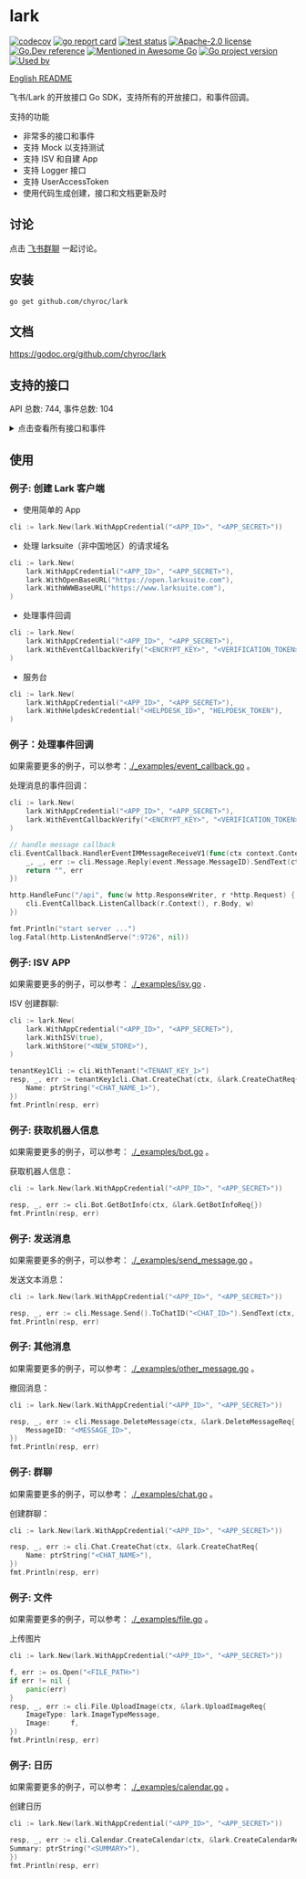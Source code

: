 # lark

[![codecov](https://codecov.io/gh/chyroc/lark/branch/master/graph/badge.svg?token=Z73T6YFF80)](https://codecov.io/gh/chyroc/lark)
[![go report card](https://goreportcard.com/badge/github.com/chyroc/lark "go report card")](https://goreportcard.com/report/github.com/chyroc/lark)
[![test status](https://github.com/chyroc/lark/actions/workflows/test.yml/badge.svg)](https://github.com/chyroc/lark/actions)
[![Apache-2.0 license](https://img.shields.io/badge/License-Apache%202.0-brightgreen.svg)](https://opensource.org/licenses/Apache-2.0)
[![Go.Dev reference](https://img.shields.io/badge/go.dev-reference-blue?logo=go&logoColor=white)](https://pkg.go.dev/github.com/chyroc/lark)
[![Mentioned in Awesome Go](https://awesome.re/mentioned-badge.svg)](https://github.com/avelino/awesome-go)
[![Go project version](https://badge.fury.io/go/github.com%2Fchyroc%2Flark.svg)](https://badge.fury.io/go/github.com%2Fchyroc%2Flark)
[![Used by](https://github-used-by.chyroc.cn/chyroc/lark.svg)]()

[English README](./README.md)

飞书/Lark 的开放接口 Go SDK，支持所有的开放接口，和事件回调。

支持的功能

- 非常多的接口和事件
- 支持 Mock 以支持测试
- 支持 ISV 和自建 App
- 支持 Logger 接口
- 支持 UserAccessToken
- 使用代码生成创建，接口和文档更新及时

## 讨论

⁣点击 [飞书群聊](https://applink.feishu.cn/client/chat/chatter/add_by_link?link_token=985n4cf0-70d7-444c-909f-98885892c233) 一起讨论。

## 安装

```shell
go get github.com/chyroc/lark
```

## 文档

https://godoc.org/github.com/chyroc/lark

## 支持的接口

API 总数: 744, 事件总数: 104

<details>
  <summary>
    点击查看所有接口和事件
  </summary>

- ACS
  - GetACSAccessRecordPhoto
  - GetACSAccessRecordList
  - GetACSDeviceList
  - GetACSUserFace
  - UpdateACSUserFace
  - GetACSUser
  - UpdateACSUser
  - GetACSUserList
- AI
  - RecognizeBasicImage
  - RecognizeSpeechStream
  - RecognizeSpeechFile
  - TranslateText
  - DetectTextLanguage
  - DetectFaceAttributes
- Admin
  - AdminResetPassword
  - GetAdminDeptStats
  - GetAdminUserStats
  - UploadAdminBadgeImage
  - CreateAdminBadge
  - UpdateAdminBadge
  - GetAdminBadgeList
  - GetAdminBadge
  - CreateAdminBadgeGrant
  - UpdateAdminBadgeGrant
  - GetAdminBadgeGrantList
  - GetAdminBadgeGrant
  - DeleteAdminBadgeGrant
- AppLink
  - OpenLark
  - OpenScan
  - OpenWorkbench
  - OpenMiniProgram
  - OpenWebApp
  - OpenChat
  - OpenCalender
  - OpenCalenderView
  - OpenCalenderEventCreate
  - OpenCalenderAccount
  - OpenDocs
  - OpenBot
  - OpenSSOLogin
  - OpenWebURL
  - OpenTask
  - OpenTaskCreate
  - OpenTaskDetail
  - OpenTaskTab
- Application
  - GetApplicationFavourite
  - GetApplicationRecommend
  - GetApplicationRecommendRuleList
  - IsApplicationUserAdmin
  - GetApplicationUserAdminScope
  - GetApplicationAppVisibility
  - GetApplicationContactsRangeConfiguration
  - GetApplicationUserVisibleApp
  - CheckApplicationVisibleWhiteBlackList
  - GetApplicationAppList
  - UpdateApplicationAppVisibility
  - GetApplicationAppAdminUserList
  - CheckUserIsInApplicationPaidScope
  - GetApplicationOrderList
  - GetApplicationOrder
  - GetApplicationUnderAuditList
  - GetApplication
  - GetApplicationVersion
  - GetApplicationVersionList
  - GetApplicationVersionContactsRangeSuggest
  - UpdateApplicationVersion
  - UpdateApplication
  - GetApplicationUsageOverview
  - GetApplicationUsageTrend
  - UpdateApplicationFeedback
  - GetApplicationFeedbackList
- Approval
  - CreateApproval
  - GetApproval
  - GetApprovalList
  - SubscribeApprovalSubscription
  - UnsubscribeApprovalSubscription
  - CreateApprovalInstance
  - GetApprovalInstance
  - GetApprovalInstanceList
  - CancelApprovalInstance
  - CreateApprovalCarbonCopy
  - PreviewApprovalInstance
  - ApproveApprovalInstance
  - RejectApprovalInstance
  - TransferApprovalInstance
  - ResubmitApprovalInstanceTask
  - RollbackApprovalInstance
  - AddApprovalInstanceSign
  - CreateApprovalComment
  - GetApprovalComment
  - DeleteApprovalComment
  - RemoveApprovalComment
  - CreateApprovalExternalApproval
  - CreateApprovalExternalInstance
  - CheckApprovalExternalInstance
  - GetApprovalExternalList
  - UploadApprovalFile
  - UpdateApprovalMessage
  - SendApprovalMessage
  - SearchApprovalInstance
  - SearchApprovalCarbonCopy
  - SearchApprovalTask
  - GetApprovalUserTaskList
  - TransformApprovalUserID
- Attendance
  - GetAttendanceGroupList
  - CreateAttendanceGroup
  - SearchAttendanceGroup
  - GetAttendanceGroup
  - DeleteAttendanceGroup
  - GetAttendanceShiftList
  - GetAttendanceShift
  - GetAttendanceShiftDetail
  - DeleteAttendanceShift
  - CreateAttendanceShift
  - GetAttendanceUserDailyShift
  - BatchCreateAttendanceUserDailyShift
  - GetAttendanceUserStatsField
  - GetAttendanceUserStatsView
  - UpdateAttendanceUserStatsView
  - GetAttendanceUserStatsData
  - GetAttendanceUserApproval
  - CreateAttendanceUserApproval
  - UpdateAttendanceRemedyApproval
  - BatchGetAttendanceUserFlow
  - GetAttendanceUserFlow
  - GetAttendanceUserTask
  - BatchCreateAttendanceUserFlow
  - GetAttendanceUserTaskRemedyAllowedRemedyList
  - GetAttendanceUserTaskRemedy
  - CreateAttendanceUserTaskRemedy
  - GetAttendanceUserSettingList
  - UpdateAttendanceUserSetting
  - DownloadAttendanceFile
  - UploadAttendanceFile
- Auth
  - ResendAppTicket
  - GetAccessToken
  - RefreshAccessToken
  - GetUserInfo
- Baike
  - CreateBaikeDraft
  - CreateBaikeUpdate
  - CreateBaikeEntity
  - UpdateBaikeEntity
  - GetBaikeEntity
  - GetBaikeEntityList
  - MatchBaikeEntity
  - SearchBaikeEntity
  - HighlightBaikeEntity
  - ExtractBaikeEntity
  - GetBaikeClassificationList
  - UploadBaikeImage
  - DownloadBaikeImage
- Bitable
  - CopyBitableDashboard
  - GetBitableDashboardList
  - UpdateBitableView
  - GetBitableView
  - GetBitableViewList
  - CreateBitableView
  - DeleteBitableView
  - GetBitableRecordList
  - GetBitableRecord
  - CreateBitableRecord
  - BatchCreateBitableRecord
  - UpdateBitableRecord
  - BatchUpdateBitableRecord
  - DeleteBitableRecord
  - BatchDeleteBitableRecord
  - GetBitableFieldList
  - CreateBitableField
  - UpdateBitableField
  - DeleteBitableField
  - GetBitableAppRoleList
  - CreateBitableAppRole
  - DeleteBitableAppRole
  - UpdateBitableAppRole
  - BatchDeleteBitableAppRoleMember
  - BatchCreateBitableAppRoleMember
  - GetBitableAppRoleMemberList
  - CreateBitableAppRoleMember
  - DeleteBitableAppRoleMember
  - CreateBitableTable
  - BatchCreateBitableTable
  - DeleteBitableTable
  - BatchDeleteBitableTable
  - UpdateBitableTable
  - GetBitableTableList
  - UpdateBitableTableForm
  - GetBitableTableForm
  - UpdateBitableTableFormField
  - GetBitableTableFormFieldList
  - CopyBitableApp
  - CreateBitableApp
  - GetBitableMeta
  - UpdateBitableMeta
- Bot
  - GetBotInfo
  - AddBotToChat
- Calendar
  - CreateCalendarACL
  - DeleteCalendarACL
  - GetCalendarACLList
  - SubscribeCalendarACL
  - UnsubscribeCalendarACL
  - GetPrimaryCalendar
  - CreateCalendar
  - DeleteCalendar
  - GetCalendar
  - GetCalendarList
  - UpdateCalendar
  - SearchCalendar
  - SubscribeCalendar
  - UnsubscribeCalendar
  - SubscribeCalendarChangeEvent
  - UnsubscribeCalendarChangeEvent
  - CreateCalendarEvent
  - DeleteCalendarEvent
  - GetCalendarEvent
  - GetCalendarEventList
  - UpdateCalendarEvent
  - SearchCalendarEvent
  - SubscribeCalendarEvent
  - UnsubscribeCalendarEvent
  - CreateCalendarEventAttendee
  - GetCalendarEventAttendeeList
  - DeleteCalendarEventAttendee
  - GetCalendarEventAttendeeChatMemberList
  - GetCalendarFreeBusyList
  - CreateCalendarTimeoffEvent
  - DeleteCalendarTimeoffEvent
  - GenerateCaldavConf
  - CreateCalendarExchangeBinding
  - GetCalendarExchangeBinding
  - DeleteCalendarExchangeBinding
- Chat
  - CreateChat
  - GetChat
  - GetChatOld
  - UpdateChat
  - DeleteChat
  - GetChatListOfSelf
  - SearchChat
  - GetChatMemberList
  - IsInChat
  - CreateChatManager
  - DeleteChatManager
  - AddChatMember
  - DeleteChatMember
  - JoinChat
  - GetChatModeration
  - UpdateChatModeration
  - UpdateChatTopNotice
  - DeleteChatTopNotice
  - GenChatShareLink
  - GetChatAnnouncement
  - UpdateChatAnnouncement
  - CreateChatTab
  - DeleteChatTab
  - GetChatTabList
  - UpdateChatTab
  - SortChatTab
  - CreateChatMenuTree
  - DeleteChatMenuTree
  - UpdateChatMenuTree
  - SortChatMenuTree
  - GetChatMenuTree
- Contact
  - SearchUserOld
  - CreateUser
  - DeleteUser
  - GetUser
  - GetUserList
  - GetUserListOld
  - BatchGetUser
  - UpdateUserPatch
  - UpdateUser
  - BatchGetUserByID
  - BatchGetUserByIDOld
  - CreateDepartment
  - GetDepartment
  - GetDepartmentList
  - GetDepartmentListOld
  - GetParentDepartment
  - SearchDepartment
  - UpdateDepartmentPatch
  - UpdateDepartment
  - DeleteDepartment
  - UnbindDepartmentChat
  - CreateContactGroup
  - UpdateContactGroup
  - DeleteContactGroup
  - GetContactGroup
  - GetContactGroupList
  - GetContactMemberGroupList
  - AddContactGroupMember
  - BatchAddContactGroupMember
  - DeleteContactGroupMember
  - BatchDeleteContactGroupMember
  - GetContactGroupMember
  - CreateContactFunctionalRole
  - DeleteContactFunctionalRole
  - UpdateContactFunctionalRole
  - BatchCreateContactFunctionalRoleMember
  - BatchDeleteContactFunctionalRoleMember
  - UpdateContactFunctionalRoleMemberScope
  - GetContactFunctionalRoleMemberScope
  - GetContactFunctionalRoleMember
  - CreateContactJobLevel
  - DeleteContactJobLevel
  - UpdateContactJobLevel
  - GetContactJobLevel
  - GetContactJobLevelList
  - CreateContactJobFamily
  - DeleteContactJobFamily
  - UpdateContactJobFamily
  - GetContactJobFamily
  - GetContactJobFamilyList
  - GetEmployeeTypeEnumList
  - UpdateEmployeeTypeEnumPatch
  - DeleteEmployeeTypeEnum
  - CreateEmployeeTypeEnum
  - GetContactCustomAttrList
  - CreateContactUnit
  - UpdateContactUnit
  - DeleteContactUnit
  - GetContactUnit
  - GetContactUnitList
  - BindContactUnitDepartment
  - UnbindContactUnitDepartment
  - GetContactUnitDepartmentList
  - GetContactScopeList
- Drive
  - GetDriveRootFolderMeta
  - GetDriveFileList
  - GetDriveFolderMeta
  - CreateDriveFolder
  - GetDriveFileMeta
  - CreateDriveFile
  - CopyDriveFile
  - MoveDriveFile
  - DeleteDriveFile
  - GetDriveFileStatistics
  - CreateDriveFileShortcut
  - GetDriveFileTask
  - UploadDriveMedia
  - DownloadDriveMedia
  - PrepareUploadDriveMedia
  - PartUploadDriveMedia
  - FinishUploadDriveMedia
  - GetDocxDocument
  - GetDocxDocumentRawContent
  - GetDocxBlockListOfDocument
  - CreateDocx
  - GetDocxBlock
  - CreateDocxBlock
  - UpdateDocxBlock
  - BatchDeleteDocxBlock
  - GetDocxBlockListOfBlock
  - SubscribeDriveFile
  - SearchDriveFile
  - DeleteDriveSheetFile
  - GetDriveFolderChildren
  - CreateDriveExportTask
  - GetDriveExportTask
  - DownloadDriveExportTask
  - CreateDriveFileVersion
  - DeleteDriveFileVersion
  - GetDriveFileVersion
  - GetDriveFileVersionList
  - DownloadDriveFile
  - UploadDriveFile
  - PrepareUploadDriveFile
  - PartUploadDriveFile
  - FinishUploadDriveFile
  - CreateDriveMemberPermissionOld
  - TransferDriveOwnerPermission
  - CheckDriveMemberPermission
  - GetDriveMemberPermissionList
  - GetDriveMemberPermissionListOld
  - CreateDriveMemberPermission
  - UpdateDriveMemberPermission
  - DeleteDriveMemberPermission
  - GetDrivePublicPermissionOld
  - GetDrivePublicPermission
  - UpdateDrivePublicPermission
  - BatchGetDriveMediaTmpDownloadURL
  - GetDriveCommentList
  - GetDriveComment
  - BatchGetDriveComment
  - CreateDriveComment
  - UpdateDriveComment
  - DeleteDriveComment
  - UpdateDriveCommentPatch
  - CreateDriveFileSubscription
  - GetDriveFileSubscription
  - UpdateDriveFileSubscription
  - CreateDriveDoc
  - GetDriveDocContent
  - UpdateDriveDocContent
  - GetDriveDocRawContent
  - GetDriveDocMeta
  - UpdateSpreadsheet
  - GetSpreadsheet
  - CreateSpreadsheet
  - GetSheetMeta
  - UpdateSheetProperty
  - GetSheet
  - GetSheetList
  - BatchUpdateSheet
  - ImportSheet
  - CreateDriveImportTask
  - GetDriveImportTask
  - MoveSheetDimension
  - PrependSheetValue
  - AppendSheetValue
  - InsertSheetDimensionRange
  - AddSheetDimensionRange
  - UpdateSheetDimensionRange
  - DeleteSheetDimensionRange
  - GetSheetValue
  - BatchGetSheetValue
  - SetSheetValue
  - BatchSetSheetValue
  - SetSheetStyle
  - BatchSetSheetStyle
  - MergeSheetCell
  - UnmergeSheetCell
  - SetSheetValueImage
  - FindSheet
  - ReplaceSheet
  - CreateSheetConditionFormat
  - GetSheetConditionFormat
  - UpdateSheetConditionFormat
  - DeleteSheetConditionFormat
  - CreateSheetProtectedDimension
  - GetSheetProtectedDimension
  - UpdateSheetProtectedDimension
  - DeleteSheetProtectedDimension
  - CreateSheetDataValidationDropdown
  - DeleteSheetDataValidationDropdown
  - UpdateSheetDataValidationDropdown
  - GetSheetDataValidationDropdown
  - CreateSheetFilter
  - DeleteSheetFilter
  - UpdateSheetFilter
  - GetSheetFilter
  - CreateSheetFilterView
  - DeleteSheetFilterView
  - UpdateSheetFilterView
  - GetSheetFilterView
  - QuerySheetFilterView
  - CreateSheetFilterViewCondition
  - DeleteSheetFilterViewCondition
  - UpdateSheetFilterViewCondition
  - GetSheetFilterViewCondition
  - QuerySheetFilterViewCondition
  - CreateSheetFloatImage
  - DeleteSheetFloatImage
  - UpdateSheetFloatImage
  - GetSheetFloatImage
  - QuerySheetFloatImage
  - CreateWikiSpace
  - GetWikiSpaceList
  - GetWikiSpace
  - UpdateWikiSpaceSetting
  - DeleteWikiSpaceMember
  - AddWikiSpaceMember
  - CreateWikiNode
  - GetWikiNodeList
  - MoveWikiNode
  - UpdateWikiNodeTitle
  - CopyWikiNode
  - GetWikiNode
  - MoveDocsToWiki
  - GetWikiTask
  - DeleteDriveMemberPermissionOld
  - UpdateDriveMemberPermissionOld
  - TransferDriveMemberPermission
  - CheckDriveMemberPermissionOld
- EHR
  - GetEHREmployeeList
  - DownloadEHRAttachments
- Event
  - GetEventOutboundIpList
- EventCallback
  - EventV2ApplicationApplicationAppVersionAuditV6
  - EventV2ApplicationApplicationAppVersionPublishApplyV6
  - EventV2ApplicationApplicationAppVersionPublishRevokeV6
  - EventV2ApplicationApplicationCreatedV6
  - EventV2ContactCustomAttrEventUpdatedV3
  - EventV2DriveFileBitableRecordChangedV1
  - EventV2DriveFileTitleUpdatedV1
  - EventV2DriveFileReadV1
  - EventV2DriveFileEditV1
  - EventV1AppOpen
  - EventV1ShiftApproval
  - EventV1LeaveApprovalV2
  - EventV1LeaveApprovalRevert
  - EventV1OutApproval
  - EventV1WorkApproval
  - EventV2DriveFilePermissionMemberAddedV1
  - EventV2DriveFileTrashedV1
  - EventV2DriveFileDeletedV1
  - EventV2DriveFilePermissionMemberRemovedV1
  - EventV2ApprovalApprovalUpdatedV4
  - EventV1RemedyApproval
  - EventV1ThirdPartyMeetingRoomEventUpdated
  - EventV1ThirdPartyMeetingRoomEventDeleted
  - EventV2MeetingRoomMeetingRoomCreatedV1
  - EventV2MeetingRoomMeetingRoomUpdatedV1
  - EventV2MeetingRoomMeetingRoomStatusChangedV1
  - EventV2MeetingRoomMeetingRoomDeletedV1
  - EventV1ThirdPartyMeetingRoomEventCreated
  - EventV1OrderPaid
  - EventV1AppTicket
  - EventV1AppUninstalled
  - EventV1AppStatusChange
  - EventV2ApplicationApplicationVisibilityAddedV6
  - EventV2ApplicationApplicationFeedbackCreatedV6
  - EventV2ApplicationApplicationFeedbackUpdatedV6
  - EventV2TaskTaskUpdateTenantV1
  - EventV2TaskTaskUpdatedV1
  - EventV2TaskTaskCommentUpdatedV1
  - EventV2HelpdeskTicketMessageCreatedV1
  - EventV2HelpdeskTicketCreatedV1
  - EventV2HelpdeskTicketUpdatedV1
  - EventV2HelpdeskNotificationApproveV1
  - EventV2ContactDepartmentCreatedV3
  - EventV2ContactDepartmentDeletedV3
  - EventV2ContactDepartmentUpdatedV3
  - EventV2ContactUserUpdatedV3
  - EventV2ContactUserCreatedV3
  - EventV2ContactUserDeletedV3
  - EventV2ContactScopeUpdatedV3
  - EventV2ContactEmployeeTypeEnumCreatedV3
  - EventV2ContactEmployeeTypeEnumActivedV3
  - EventV2ContactEmployeeTypeEnumDeactivatedV3
  - EventV2ContactEmployeeTypeEnumUpdatedV3
  - EventV2ContactEmployeeTypeEnumDeletedV3
  - EventV2IMMessageReceiveV1
  - EventV2IMMessageReadV1
  - EventV2IMMessageReactionDeletedV1
  - EventV2IMMessageReactionCreatedV1
  - EventV2IMChatDisbandedV1
  - EventV2IMChatUpdatedV1
  - EventV2IMChatMemberBotAddedV1
  - EventV2IMChatMemberBotDeletedV1
  - EventV2IMChatMemberUserAddedV1
  - EventV2IMChatMemberUserWithdrawnV1
  - EventV2IMChatMemberUserDeletedV1
  - EventV2VCMeetingMeetingStartedV1
  - EventV2VCMeetingMeetingEndedV1
  - EventV2VCMeetingJoinMeetingV1
  - EventV2VCMeetingLeaveMeetingV1
  - EventV2VCMeetingRecordingStartedV1
  - EventV2VCMeetingRecordingEndedV1
  - EventV2VCMeetingRecordingReadyV1
  - EventV2VCMeetingShareStartedV1
  - EventV2VCMeetingShareEndedV1
  - EventV2ACSAccessRecordCreatedV1
  - EventV2ACSUserUpdatedV1
  - EventV2CalendarCalendarACLCreatedV4
  - EventV2CalendarCalendarACLDeletedV4
  - EventV2CalendarCalendarEventChangedV4
  - EventV2CalendarCalendarChangedV4
  - EventV1AddBot
  - EventV1RemoveBot
  - EventV1P2PChatCreate
  - EventV1ReceiveMessage
  - EventV1AddUserToChat
  - EventV1RemoveUserFromChat
  - EventV1RevokeAddUserFromChat
  - EventV1ChatDisband
  - EventV1ApprovalInstance
  - EventV1ApprovalTask
  - EventV1ApprovalCc
  - EventV2AttendanceUserTaskUpdatedV1
  - EventV2AttendanceUserFlowCreatedV1
  - EventV2IMMessageRecalledV1
  - EventV2VCRoomCreatedV1
  - EventV2VCRoomDeletedV1
  - EventV2VCRoomUpdatedV1
  - EventV2DriveFileBitableFieldChangedV1
  - EventV2VCMeetingAllMeetingStartedV1
  - EventV2VCMeetingAllMeetingEndedV1
  - EventV2VCRoomLevelCreatedV1
  - EventV2VCRoomLevelDeletedV1
  - EventV2VCRoomLevelUpdatedV1
  - EventV2VCReserveConfigUpdatedV1
- File
  - UploadImage
  - DownloadImage
  - UploadFile
  - DownloadFile
- Helpdesk
  - CreateHelpdeskNotification
  - UpdateHelpdeskNotification
  - GetHelpdeskNotification
  - PreviewHelpdeskNotification
  - SubmitApproveHelpdeskNotification
  - CancelApproveHelpdeskNotification
  - ExecuteSendHelpdeskNotification
  - CancelSendHelpdeskNotification
  - StartHelpdeskService
  - GetHelpdeskTicket
  - UpdateHelpdeskTicket
  - GetHelpdeskTicketList
  - DownloadHelpdeskTicketImage
  - AnswerHelpdeskTicketUserQuery
  - GetHelpdeskTicketCustomizedFields
  - GetHelpdeskTicketMessageList
  - SendHelpdeskTicketMessage
  - SendHelpdeskMessage
  - GetHelpdeskTicketCustomizedFieldList
  - DeleteHelpdeskTicketCustomizedField
  - UpdateHelpdeskTicketCustomizedField
  - CreateHelpdeskTicketCustomizedField
  - GetHelpdeskTicketCustomizedField
  - CreateHelpdeskCategory
  - GetHelpdeskCategory
  - UpdateHelpdeskCategory
  - DeleteHelpdeskCategory
  - GetHelpdeskCategoryList
  - CreateHelpdeskFAQ
  - GetHelpdeskFAQ
  - UpdateHelpdeskFAQ
  - DeleteHelpdeskFAQ
  - GetHelpdeskFAQList
  - GetHelpdeskFAQImage
  - SearchHelpdeskFAQ
  - UpdateHelpdeskAgent
  - GetHelpdeskAgentEmail
  - CreateHelpdeskAgentSchedule
  - DeleteHelpdeskAgentSchedule
  - UpdateHelpdeskAgentSchedule
  - GetHelpdeskAgentSchedule
  - GetHelpdeskAgentScheduleList
  - CreateHelpdeskAgentSkill
  - GetHelpdeskAgentSkill
  - UpdateHelpdeskAgentSkill
  - DeleteHelpdeskAgentSkill
  - GetHelpdeskAgentSkillList
  - GetHelpdeskAgentSkillRuleList
  - SubscribeHelpdeskEvent
  - UnsubscribeHelpdeskEvent
- Hire
  - GetHireJobConfig
  - CreateHireJob
  - UpdateHireJob
  - UpdateHireJobConfig
  - GetHireJob
  - GetHireJobManager
  - GetHireTalent
  - GetHireAttachment
  - GetHireAttachmentPreview
  - GetHireResumeSource
  - CreateHireNote
  - UpdateHireNote
  - GetHireNote
  - GetHireNoteList
  - GetHireReferralByApplication
  - GetHireJobProcessList
  - CreateHireApplication
  - TerminateHireApplication
  - GetHireApplication
  - GetHireApplicationList
  - GetHireApplicationInterviewList
  - GetHireOfferByApplication
  - GetHireOfferSchema
  - MakeHireTransferOnboardByApplication
  - UpdateHireEmployee
  - GetHireEmployeeByApplication
  - GetHireEmployee
  - UpdateHireEHRImportTask
- HumanAuth
  - GetFaceVerifyAuthResult
  - UploadFaceVerifyImage
  - CropFaceVerifyImage
  - CreateIdentity
- Jssdk
  - GetJssdkTicket
- Mail
  - GetMailUser
  - CreateMailGroup
  - GetMailGroup
  - GetMailGroupList
  - UpdateMailGroupPatch
  - UpdateMailGroup
  - DeleteMailGroup
  - CreateMailGroupMember
  - DeleteMailGroupMember
  - GetMailGroupMember
  - GetMailGroupMemberList
  - BatchCreateMailGroupMember
  - BatchDeleteMailGroupMember
  - CreateMailGroupPermissionMember
  - DeleteMailGroupPermissionMember
  - GetMailGroupPermissionMember
  - GetMailGroupPermissionMemberList
  - BatchCreateMailGroupPermissionMember
  - BatchDeleteMailGroupPermissionMember
  - CreateMailGroupAlias
  - GetMailGroupAliasList
  - DeleteMailGroupAlias
  - CreatePublicMailbox
  - GetPublicMailbox
  - GetPublicMailboxList
  - UpdatePublicMailboxPatch
  - UpdatePublicMailbox
  - DeletePublicMailbox
  - CreatePublicMailboxMember
  - GetPublicMailboxMember
  - GetPublicMailboxMemberList
  - BatchCreatePublicMailboxMember
  - BatchDeletePublicMailboxMember
  - DeletePublicMailboxMember
  - ClearPublicMailboxMember
  - CreateMailPublicMailboxAlias
  - GetMailPublicMailboxAliasList
  - DeleteMailPublicMailboxAlias
  - CreateMailUserMailboxAlias
  - DeleteMailUserMailboxAlias
  - GetMailUserMailboxAliasList
  - DeleteMailUserMailbox
- Message
  - SendEphemeralMessage
  - SendUrgentAppMessage
  - SendUrgentSmsMessage
  - SendUrgentPhoneMessage
  - SendRawMessage
  - SendRawMessageOld
  - BatchSendOldRawMessage
  - ReplyRawMessage
  - DeleteMessage
  - BatchDeleteMessage
  - UpdateMessage
  - UpdateMessageDelay
  - GetMessageReadUserList
  - GetBatchSentMessageReadUser
  - GetBatchSentMessageProgress
  - GetMessageList
  - GetMessageFile
  - GetMessage
  - DeleteEphemeralMessage
  - CreateMessageReaction
  - GetMessageReactionList
  - DeleteMessageReaction
  - CreateMessagePin
  - DeleteMessagePin
  - GetMessagePinList
- Mina
  - MinaCodeToSession
- Minutes
  - GetMinutesStatistics
  - GetMinutesMinute
- OKR
  - GetOKRPeriodList
  - BatchGetOKR
  - GetUserOKRList
  - DeleteOKRProgressRecord
  - UpdateOKRProgressRecord
  - GetOKRProgressRecord
  - CreateOKRProgressRecord
  - UploadOKRImage
  - GetOKRMetricSourceList
  - GetOKRMetricSourceTableList
  - BatchUpdateOKRMetricSourceTableItem
  - UpdateOKRMetricSourceTableItem
  - GetOKRMetricSourceTableItem
  - GetOKRMetricSourceTableItemList
- Passport
  - GetPassportSession
- PersonalSettings
  - CreatePersonalSettingsSystemStatus
  - DeletePersonalSettingsSystemStatus
  - UpdatePersonalSettingsSystemStatus
  - GetPersonalSettingsSystemStatusList
  - BatchOpenPersonalSettingsSystemStatus
  - BatchClosePersonalSettingsSystemStatus
- Search
  - SearchMessage
  - SearchApp
  - CreateSearchDataSource
  - GetSearchDataSource
  - UpdateSearchDataSource
  - GetSearchDataSourceList
  - DeleteSearchDataSource
  - BatchCreateSearchDataSourceItem
  - CreateSearchDataSourceItem
  - GetSearchDataSourceItem
  - DeleteSearchDataSourceItem
  - UpdateSearchSchema
  - DeleteSearchSchema
  - GetSearchSchema
  - CreateSearchSchema
- Task
  - CreateTaskFollower
  - DeleteTaskFollower
  - BatchDeleteTaskFollower
  - GetTaskFollowerList
  - CreateTaskCollaborator
  - DeleteTaskCollaborator
  - BatchDeleteTaskCollaborator
  - GetTaskCollaboratorList
  - CreateTaskReminder
  - GetTaskReminderList
  - DeleteTaskReminder
  - CreateTask
  - GetTask
  - GetTaskList
  - DeleteTask
  - UpdateTask
  - CompleteTask
  - UncompleteTask
  - CreateTaskComment
  - GetTaskComment
  - GetTaskCommentList
  - DeleteTaskComment
  - UpdateTaskComment
- Tenant
  - GetTenantProductAssignInfo
  - GetTenant
- VC
  - ApplyVCReserve
  - UpdateVCReserve
  - DeleteVCReserve
  - GetVCReserve
  - GetVCReserveActiveMeeting
  - GetVCMeeting
  - ListVCMeetingByNo
  - InviteVCMeeting
  - KickoutVCMeeting
  - SetVCHostMeeting
  - EndVCMeeting
  - StartVCMeetingRecording
  - StopVCMeetingRecording
  - GetVCMeetingRecording
  - SetVCPermissionMeetingRecording
  - GetVCDailyReport
  - GetVCTopUserReport
  - GetVCRoomList
  - GetVCRoom
  - BatchGetVCRoom
  - CreateVCRoom
  - UpdateVCRoom
  - DeleteVCRoom
  - SearchVCRoom
  - GetVCRoomLevelList
  - GetVCRoomLevel
  - BatchGetVCRoomLevel
  - CreateVCRoomLevel
  - UpdateVCRoomLevel
  - DeleteVCRoomLevel
  - SearchVCRoomLevel
  - SetVCScopeConfig
  - GetVCScopeConfig
  - GetVCReserveConfig
  - UpdateVCReserveConfig
  - GetVCReserveConfigForm
  - UpdateVCReserveConfigForm
  - GetVCReserveConfigAdmin
  - UpdateVCReserveConfigAdmin
  - ExportVCMeetingList
  - ExportVCParticipantList
  - ExportVCParticipantQualityList
  - ExportVCResourceReservationList
  - GetVCExportTask
  - DownloadVCExportFile
  - GetVCAlertList
  - GetVCMeetingList
  - GetVCParticipantList
  - GetVCParticipantQualityList
  - GetVCResourceReservationList
- Verification
  - GetVerification


</details>

## 使用

### 例子: 创建 Lark 客户端

- 使用简单的 App

```go
cli := lark.New(lark.WithAppCredential("<APP_ID>", "<APP_SECRET>"))
```

- 处理 larksuite（非中国地区）的请求域名

```go
cli := lark.New(
    lark.WithAppCredential("<APP_ID>", "<APP_SECRET>"),
    lark.WithOpenBaseURL("https://open.larksuite.com"),
    lark.WithWWWBaseURL("https://www.larksuite.com"),
)
```

- 处理事件回调

```go
cli := lark.New(
    lark.WithAppCredential("<APP_ID>", "<APP_SECRET>"),
    lark.WithEventCallbackVerify("<ENCRYPT_KEY>", "<VERIFICATION_TOKEN>"),
)
```

- 服务台

```go
cli := lark.New(
    lark.WithAppCredential("<APP_ID>", "<APP_SECRET>"),
    lark.WithHelpdeskCredential("<HELPDESK_ID>", "HELPDESK_TOKEN"),
)
```

### 例子：处理事件回调

如果需要更多的例子，可以参考：[./_examples/event_callback.go](./_examples/event_callback.go) 。

处理消息的事件回调：

```go
cli := lark.New(
    lark.WithAppCredential("<APP_ID>", "<APP_SECRET>"),
    lark.WithEventCallbackVerify("<ENCRYPT_KEY>", "<VERIFICATION_TOKEN>"),
)

// handle message callback
cli.EventCallback.HandlerEventIMMessageReceiveV1(func(ctx context.Context, cli *lark.Lark, schema string, header *lark.EventV2Header, event *lark.EventV2IMMessageReceiveV1) (string, error) {
    _, _, err := cli.Message.Reply(event.Message.MessageID).SendText(ctx, "hi, "+event.Message.Content)
    return "", err
})

http.HandleFunc("/api", func(w http.ResponseWriter, r *http.Request) {
    cli.EventCallback.ListenCallback(r.Context(), r.Body, w)
})

fmt.Println("start server ...")
log.Fatal(http.ListenAndServe(":9726", nil))
```

### 例子: ISV APP

如果需要更多的例子，可以参考： [./_examples/isv.go](./_examples/isv.go) .

ISV 创建群聊:

```go
cli := lark.New(
    lark.WithAppCredential("<APP_ID>", "<APP_SECRET>"),
    lark.WithISV(true),
    lark.WithStore("<NEW_STORE>"),
)

tenantKey1Cli := cli.WithTenant("<TENANT_KEY_1>")
resp, _, err := tenantKey1cli.Chat.CreateChat(ctx, &lark.CreateChatReq{
    Name: ptrString("<CHAT_NAME_1>"),
})
fmt.Println(resp, err)
```

### 例子: 获取机器人信息

如果需要更多的例子，可以参考： [./_examples/bot.go](./_examples/bot.go) 。

获取机器人信息：

```go
cli := lark.New(lark.WithAppCredential("<APP_ID>", "<APP_SECRET>"))

resp, _, err := cli.Bot.GetBotInfo(ctx, &lark.GetBotInfoReq{})
fmt.Println(resp, err)
```

### 例子: 发送消息

如果需要更多的例子，可以参考： [./_examples/send_message.go](./_examples/send_message.go) 。

发送文本消息：

```go
cli := lark.New(lark.WithAppCredential("<APP_ID>", "<APP_SECRET>"))

resp, _, err := cli.Message.Send().ToChatID("<CHAT_ID>").SendText(ctx, "<TEXT>")
fmt.Println(resp, err)
```

### 例子: 其他消息

如果需要更多的例子，可以参考： [./_examples/other_message.go](./_examples/other_message.go) 。

撤回消息：

```go
cli := lark.New(lark.WithAppCredential("<APP_ID>", "<APP_SECRET>"))

resp, _, err := cli.Message.DeleteMessage(ctx, &lark.DeleteMessageReq{
    MessageID: "<MESSAGE_ID>",
})
fmt.Println(resp, err)
```

### 例子: 群聊

如果需要更多的例子，可以参考： [./_examples/chat.go](./_examples/chat.go) 。

创建群聊：

```go
cli := lark.New(lark.WithAppCredential("<APP_ID>", "<APP_SECRET>"))

resp, _, err := cli.Chat.CreateChat(ctx, &lark.CreateChatReq{
    Name: ptrString("<CHAT_NAME>"),
})
fmt.Println(resp, err)
```

### 例子: 文件

如果需要更多的例子，可以参考： [./_examples/file.go](./_examples/file.go) 。

上传图片

```go
cli := lark.New(lark.WithAppCredential("<APP_ID>", "<APP_SECRET>"))

f, err := os.Open("<FILE_PATH>")
if err != nil {
    panic(err)
}
resp, _, err := cli.File.UploadImage(ctx, &lark.UploadImageReq{
    ImageType: lark.ImageTypeMessage,
    Image:     f,
})
fmt.Println(resp, err)
```

### 例子: 日历

如果需要更多的例子，可以参考： [./_examples/calendar.go](./_examples/calendar.go) 。

创建日历

```go
cli := lark.New(lark.WithAppCredential("<APP_ID>", "<APP_SECRET>"))

resp, _, err := cli.Calendar.CreateCalendar(ctx, &lark.CreateCalendarReq{
Summary: ptrString("<SUMMARY>"),
})
fmt.Println(resp, err)
```
